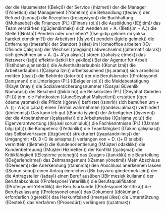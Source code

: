 der die Hausmeister ((Bekçi))
der Service ((hizmet))
der die Manager ((Yönetici))
das Management ((Yönetim))
die Behandlung ((tedavi))
der Befund ((sonuç))
die Rezeption ((resepsiyon))
die Buchhaltung ((Muhasebe))
die Finanzen (PI.) ((Finans (pi.)))
die Ausbildung ((Eğitim))
das Team verstärken ((güçlendirmek))
sich wenden an + A. ((İletişim + A.))
die Stelle ((Nokta))
Pendeln oder umziehen? ((İşe gidip gelmek mi yoksa hareket etmek mi?))
der Arbeitsort ((İş yeri))
pendeln ((gidip gelmek))
die Entfernung ((mesafe))
der Standort ((site))
im Homeoffice arbeiten ((Ev Ofisinde Çalışma))
der Wechsel ((değişim))
abwechselnd ((alternatif olarak))
sich gewöhnen an + A. ((+ A'ya alışın.))
stören ((rahatsız etmek))
das Netzwerk ((ağ))
effektiv ((etkili bir şekilde))
Bei der Agentur für Arbeit ((İstihdam ajansında))
die Aufenthaltserlaubnis ((Konut İzni))
die Arbeitserlaubnis ((Çalışma İzni))
arbeitssuchend ((iş arama))
sich arbeitslos melden ((işsiz))
die Behörde ((otorite))
der die Berufsberater ((Profesyonel Danışman))
die Unterlagen (PI.) ((Belgeler (pi.)))
die Meldebestätigung ((Kayıt Onayı))
die Sozialversicherungsnummer ((Sosyal Güvenlik Numarası))
der Bescheid ((bildirim))
die Reisekosten (PI.) ((Seyahat Giderleri (Pi.)))
jdm. die Fahrtkosten ((JuncSeyahat Maliyetleri))
erstatten ((geri ödeme yapmak))
die Pflicht ((görev))
befristet ((sınırlı))
sich bemühen um + A. ((+ A için çaba))
einen Termin wahrnehmen ((randevu almak))
verhindert ((önlenmiş))
Das kann ich gut ((Bunda iyiyim))
der Arbeitgeber ((işveren))
der die Arbeitnehmer ((çalışanlar))
die Arbeitsweise ((Çalışma yolu))
die Eigenverantwortung ((kişisel sorumluluk))
die Fachkenntnisse (Pl.) ((Uzman bilgi (pl.)))
die Kompetenz ((Yetkinlik))
die Teamfähigkeit ((Takım çalışması))
das Selbstvertrauen ((özgüven))
strukturiert ((yapılandırılmış))
der Umgangmit +D. ((+D ile anlaşma.))
verlangen von + D. ((+ D talebi))
vermitteln ((iletmek))
die Kundenorientierung ((Müşteri odaklılık))
die Kundenbetreuung ((Müşteri Hizmetleri))
der Konflikt ((çatışma))
die Kritikfähigkeit ((Eleştirme yeteneği))
das Zeugnis ((tanıklık))
die Beurteilung ((Değerlendirme))
das Zeitmanagement ((Zaman yönetimi))
Mein Abschluss ((Derecem))
die Anerkennung ((tanınma))
den Abschluss anerkennen lassen ((Sonun sonu))
einen Antrag einreichen ((Bir başvuru göndermek için))
der die Antragsteller ((aday))
einen Beruf ausüben ((Bir meslek kullanın))
der Berufsabschluss ((Profesyonel Yeterlilik))
die Berufsqualifikation ((Profesyonel Yeterlilik))
die Berufsurkunde ((Profesyonel Sertifika))
die Berufszulassung ((Profesyonel onay))
das Dokument ((döküman))
erforderlich ((gerekli))
das Herkunftsland ((menşei ülke))
die Unterstützung ((Destek))
das Verfahren ((Prosedür))
verlängern ((uzatmak))
